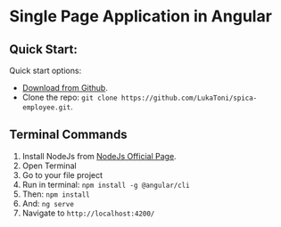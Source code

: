 # Single Page Application in Angular

## Quick Start:

Quick start options:

+ [Download from Github](https://github.com/LukaToni/spica-employee/archive/master.zip).
+ Clone the repo: `git clone https://github.com/LukaToni/spica-employee.git`.

## Terminal Commands

1. Install NodeJs from [NodeJs Official Page](https://nodejs.org/en).
2. Open Terminal
3. Go to your file project
4. Run in terminal: ```npm install -g @angular/cli```
5. Then: ```npm install```
6. And: ```ng serve```
7. Navigate to `http://localhost:4200/`
